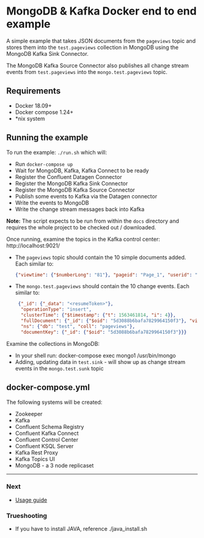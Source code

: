 # MongoDB & Kafka Docker end to end example

A simple example that takes JSON documents from the `pageviews` topic and stores them into the `test.pageviews` collection in MongoDB using 
the MongoDB Kafka Sink Connector. 

The MongoDB Kafka Source Connector also publishes all change stream events from `test.pageviews` into the `mongo.test.pageviews` topic.

## Requirements
  - Docker 18.09+
  - Docker compose 1.24+
  - *nix system

## Running the example

To run the example: `./run.sh` which will:
  
  - Run `docker-compose up` 
  - Wait for MongoDB, Kafka, Kafka Connect to be ready
  - Register the Confluent Datagen Connector
  - Register the MongoDB Kafka Sink Connector
  - Register the MongoDB Kafka Source Connector
  - Publish some events to Kafka via the Datagen connector
  - Write the events to MongoDB  
  - Write the change stream messages back into Kafka

**Note:** The script expects to be run from within the `docs` directory and requires the whole project to be checked out / downloaded. 


Once running, examine the topics in the Kafka control center: http://localhost:9021/
  - The `pageviews` topic should contain the 10 simple documents added. Each similar to:<br>
    ```json
    {"viewtime": {"$numberLong": "81"}, "pageid": "Page_1", "userid": "User_8"}
    ```
  - The `mongo.test.pageviews` should contain the 10 change events. Each similar to:<br>
    ```json
     {"_id": {"_data": "<resumeToken>"}, 
      "operationType": "insert", 
      "clusterTime": {"$timestamp": {"t": 1563461814, "i": 4}}, 
      "fullDocument": {"_id": {"$oid": "5d3088b6bafa7829964150f3"}, "viewtime": {"$numberLong": "81"}, "pageid": "Page_1", "userid": "User_8"}, 
      "ns": {"db": "test", "coll": "pageviews"}, 
      "documentKey": {"_id": {"$oid": "5d3088b6bafa7829964150f3"}}} 
    ```

Examine the collections in MongoDB:
  - In your shell run: docker-compose exec mongo1 /usr/bin/mongo
  - Adding, updating data in `test.sink` - will show up as change stream events in the `mongo.test.sunk` topic

## docker-compose.yml

The following systems will be created:

  - Zookeeper
  - Kafka
  - Confluent Schema Registry
  - Confluent Kafka Connect
  - Confluent Control Center
  - Confluent KSQL Server
  - Kafka Rest Proxy
  - Kafka Topics UI
  - MongoDB - a 3 node replicaset

---
### Next

- [Usage guide](https://docs.mongodb.com/kafka-connector/current/)


### Trueshooting

- If you have to install JAVA, reference ./java_install.sh
